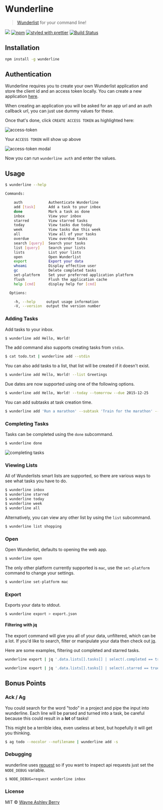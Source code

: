 # Wunderline

> [Wunderlist](https://www.wunderlist.com/) for your command line!

<a href="https://enjoy.gitstore.app/repositories/wayneashleyberry/wunderline"><img src="https://enjoy.gitstore.app/repositories/badge-wayneashleyberry/wunderline.svg"></a>
[![npm](http://img.shields.io/npm/v/wunderline.svg?style=flat)](https://www.npmjs.com/package/wunderline)
[![styled with prettier](https://img.shields.io/badge/styled_with-prettier-ff69b4.svg)](https://github.com/prettier/prettier)
[![Build Status](https://travis-ci.org/wayneashleyberry/wunderline.svg?branch=master)](https://travis-ci.org/wayneashleyberry/wunderline)

## Installation

```sh
npm install -g wunderline
```

## Authentication

Wunderline requires you to create your own Wunderlist application and store
the client id and an access token locally. You can create a new application
[here](https://developer.wunderlist.com/apps/new).

When creating an application you will be asked for an app url and an auth
callback url, you can just use dummy values for these.

Once that's done, click `CREATE ACCESS TOKEN` as highlighted here:

![access-token](http://i.imgur.com/TW3IH8P.png)

Your `ACCESS TOKEN` will show up above

![access-token modal](http://i.imgur.com/1urbelo.png)

Now you can run `wunderline auth` and enter the values.

## Usage

```sh
$ wunderline --help

Commands:

    auth            Authenticate Wunderline
    add [task]      Add a task to your inbox
    done            Mark a task as done
    inbox           View your inbox
    starred         View starred tasks
    today           View tasks due today
    week            View tasks due this week
    all             View all of your tasks
    overdue         View overdue tasks
    search [query]  Search your tasks
    list [query]    Search your lists
    lists           List your lists
    open            Open Wunderlist
    export          Export your data
    whoami          Display effective user
    gc              Delete completed tasks
    set-platform    Set your preferred application platform
    flush           Flush the application cache
    help [cmd]      display help for [cmd]

  Options:

    -h, --help     output usage information
    -V, --version  output the version number
```

### Adding Tasks

Add tasks to your inbox.

```sh
$ wunderline add Hello, World!
```

The add command also supports creating tasks from `stdin`.

```sh
$ cat todo.txt | wunderline add --stdin
```

You can also add tasks to a list, that list will be created if it doesn't
exist.

```sh
$ wunderline add Hello, World! --list Greetings
```

Due dates are now supported using one of the following options.

```sh
$ wunderline add Hello, World! --today --tomorrow --due 2015-12-25
```

You can add subtasks at task creation time.

```sh
$ wunderline add 'Run a marathon' --subtask 'Train for the marathon' --subtask 'Register for the marathon'
```

### Completing Tasks

Tasks can be completed using the `done` subcommand.

```sh
$ wunderline done
```

![completing tasks](https://cloud.githubusercontent.com/assets/4248851/16345815/3261e1a6-3a44-11e6-862a-798930424c14.gif "Completing Tasks")

### Viewing Lists

All of Wunderlists smart lists are supported, so there are various ways to see
what tasks you have to do.

```sh
$ wunderline inbox
$ wunderline starred
$ wunderline today
$ wunderline week
$ wunderline all
```

Alternatively, you can view any other list by using the `list` subcommand.

```sh
$ wunderline list shopping
```

### Open

Open Wunderlist, defaults to opening the web app.

```sh
$ wunderline open
```

The only other platform currently supported is `mac`, use the `set-platform`
command to change your settings.

```sh
$ wunderline set-platform mac
```

### Export

Exports your data to stdout.

```sh
$ wunderline export > export.json
```

#### Filtering with jq

The export command will give you all of your data, unfiltered, which can be
a lot. If you'd like to search, filter or manipulate your data then check out
[jq](https://stedolan.github.io/jq/).

Here are some examples, filtering out completed and starred tasks.

```sh
wunderline export | jq '.data.lists[].tasks[] | select(.completed == true)'
```

```sh
wunderline export | jq '.data.lists[].tasks[] | select(.starred == true)'
```

## Bonus Points

### Ack / Ag

You could search for the word "todo" in a project and pipe the input into
wunderline. Each line will be parsed and turned into a task, be careful
because this could result in a **lot** of tasks!

This might be a terrible idea, even useless at best, but hopefully it will get
you thinking.

```sh
$ ag todo --nocolor --nofilename | wunderline add -s
```

### Debugging

wunderline uses [request](https://github.com/request/request) so if you
want to inspect api requests just set the `NODE_DEBUG` variable.

```sh
$ NODE_DEBUG=request wunderline inbox
```

### License

MIT © [Wayne Ashley Berry](https://wayne.cloud)
